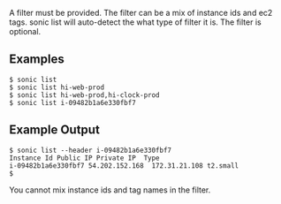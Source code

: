 A filter must be provided.  The filter can be a mix of instance ids and ec2 tags. sonic list will auto-detect the what type of filter it is.  The filter is optional.

## Examples

    $ sonic list
    $ sonic list hi-web-prod
    $ sonic list hi-web-prod,hi-clock-prod
    $ sonic list i-09482b1a6e330fbf7

## Example Output

    $ sonic list --header i-09482b1a6e330fbf7
    Instance Id Public IP Private IP  Type
    i-09482b1a6e330fbf7 54.202.152.168  172.31.21.108 t2.small
    $

You cannot mix instance ids and tag names in the filter.

